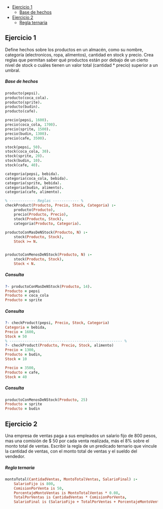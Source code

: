 - [Ejercicio 1](#ejercicio-1)
    - [Base de hechos](#base-de-hechos)
- [Ejercicio 2](#ejercicio-2)
    - [Regla ternaria](#regla-ternaria)

## Ejercicio 1
Define hechos sobre los productos en un almacén, como su nombre, categoría (electronicos, ropa, alimentos), cantidad en stock y precio. Crea reglas que permitan saber qué productos están por debajo de un cierto nivel de stock o cuáles tienen un valor total (cantidad * precio) superior a un umbral.
##### Base de hechos
```prolog
producto(pepsi).
producto(coca_cola).
producto(sprite).
producto(budin).
producto(cafe).

precio(pepsi, 1600).
precio(coca_cola, 1700).
precio(sprite, 1500).
precio(budin, 1300).
precio(cafe, 3500).

stock(pepsi, 50).
stock(coca_cola, 30).
stock(sprite, 20).
stock(budin, 10).
stock(cafe, 40).

categoria(pepsi, bebida).
categoria(coca_cola, bebida).
categoria(sprite, bebida).
categoria(budin, alimento).
categoria(cafe, alimento).

% ------------ Reglas ------------ %
checkProduct(Producto, Precio, Stock, Categoria) :-
    producto(Producto),
    precio(Producto, Precio),
    stock(Producto, Stock),
 	categoria(Producto, Categoria).
 	
productoConMasDeNStock(Producto, N) :-
    stock(Producto, Stock),
    Stock >= N.


productoConMenosDeNStock(Producto, N) :-
    stock(Producto, Stock),
    Stock < N.
```

##### Consulta
```prolog
?- productoConMasDeNStock(Producto, 14).
Producto = pepsi
Producto = coca_cola
Producto = sprite
```
##### Consulta
```prolog
?- checkProduct(pepsi, Precio, Stock, Categoria)
Categoria = bebida,
Precio = 1600,
Stock = 50
% ---------------------------------------------------- %
?- checkProduct(Producto, Precio, Stock, alimento)
Precio = 1300,
Producto = budin,
Stock = 10

Precio = 3500,
Producto = cafe,
Stock = 40
```
##### Consulta
```prolog
productoConMenosDeNStock(Producto, 25)
Producto = sprite
Producto = budin
```
## Ejercicio 2
Una empresa de ventas paga a sus empleados un salario fijo de 800 pesos, mas una comisión de $ 50 por cada venta realizada, más el 8% sobre el monto total de ventas. Escribir la regla de un predicado ternario que vincule la cantidad de ventas, con el monto total de ventas y el sueldo del vendedor.

##### Regla ternaria
```prolog
montoTotal(CantidadVentas, MontoTotalVentas, SalarioFinal) :-
    SalarioFijo is 800,
    ComisionPorVenta is 50,
    PorcentajeMontoVentas is MontoTotalVentas * 0.08,
    TotalPorVentas is CantidadVentas * ComisionPorVenta,
    SalarioFinal is (SalarioFijo + TotalPorVentas + PorcentajeMontoVentas).
```
